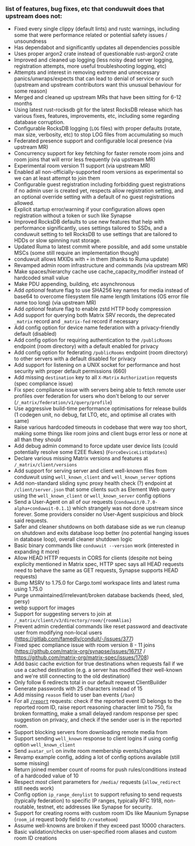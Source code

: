 ### list of features, bug fixes, etc that conduwuit does that upstream does not:

- Fixed every single clippy (default lints) and rustc warnings, including some that were performance related or potential safety issues / unsoundness
- Has dependabot and significantly updates all dependencies possible
- Uses proper argon2 crate instead of questionable rust-argon2 crate
- Improved and cleaned up logging (less noisy dead server logging, registration attempts, more useful troubleshooting logging, etc)
- Attempts and interest in removing extreme and unnecessary panics/unwraps/expects that can lead to denial of service or such (upstream and upstream contributors want this unusual behaviour for some reason)
- Merged and cleaned up upstream MRs that have been sitting for 6-12 months
- Using latest rust-rocksdb git for the latest RocksDB release which has various fixes, features, improvements, etc, including some regarding database corruption.
- Configurable RocksDB logging (`LOG` files) with proper defaults (rotate, max size, verbosity, etc) to stop LOG files from accumulating so much
- Federated presence support and configurable local presence (via upstream MR)
- Concurrency support for key fetching for faster remote room joins and room joins that will error less frequently (via upstream MR)
- Experimental room version 11 support (via upstream MR)
- Enabled all non-officially-supported room versions as experimental so we can at least attempt to join them
- Configurable guest registration including forbidding guest registrations if no admin user is created yet, respects allow registration setting, and an optional override setting with a default of no guest registrations allowed.
- Explicit startup error/warning if your configuration allows open registration without a token or such like Synapse
- Improved RocksDB defaults to use new features that help with performance significantly, uses settings tailored to SSDs, and a conduwuit setting to tell RocksDB to use settings that are tailored to HDDs or slow spinning rust storage.
- Updated Ruma to latest commit where possible, and add some unstable MSCs (some still require an implementation though)
- conduwuit allows MXIDs with `+` in them (thanks to Ruma update)
- Revamped admin room infrastructure and commands (via upstream MR)
- Make spaces/hierarchy cache use cache_capacity_modifier instead of hardcoded small value
- Make PDU appending, building, etc asynchronous
- Add *optional* feature flag to use SHA256 key names for media instead of base64 to overcome filesystem file name length limitations (OS error file name too long) (via upstream MR) 
- Add *optional* feature flag to enable zstd HTTP body compression
- Add support for querying both Matrix SRV records, the deprecated `_matrix` record and `_matrix-fed` record if necessary
- Add config option for device name federation with a privacy-friendly default (disabled)
- Add config option for requiring authentication to the `/publicRooms` endpoint (room directory) with a default enabled for privacy
- Add config option for federating `/publicRooms` endpoint (room directory) to other servers with a default disabled for privacy
- Add support for listening on a UNIX socket for performance and host security with proper default permissions (660)
- Add missing `destination` key to all `X-Matrix` `Authorization` requests (spec compliance issue)
- Fix spec compliance issue with servers being able to fetch remote user profiles over federation for users who don't belong to our server (`/_matrix/federation/v1/query/profile`)
- Use aggressive build-time performance optimisations for release builds (1 codegen unit, no debug, fat LTO, etc, and optimise all crates with same)
- Raise various hardcoded timeouts in codebase that were way too short, making some things like room joins and client bugs error less or none at all than they should
- Add debug admin command to force update user device lists (could potentially resolve some E2EE flukes) (`ForceDeviceListUpdates`)
- Declare various missing Matrix versions and features at `/_matrix/client/versions`
- Add support for serving server and client well-known files from conduwuit using `well_known_client` and `well_known_server` options
- Add non-standard sliding sync proxy health check (?) endpoint at `/client/server.json` that some clients such as Element Web query using the `well_known_client` or `well_known_server` config options
- Send a User-Agent on all of our requests (`conduwuit/0.7.0-alpha+conduwuit-0.1.1`) which strangely was not done upstream since forever. Some providers consider no User-Agent suspicious and block said requests.
- Safer and cleaner shutdowns on both database side as we run cleanup on shutdown and exits database loop better (no potential hanging issues in database loop), overall cleaner shutdown logic
- Basic binary commands like `conduwuit --version` work (interested in expanding it more)
- Allow HEAD HTTP requests in CORS for clients (despite not being explicity mentioned in Matrix spec, HTTP spec says all HEAD requests need to behave the same as GET requests, Synapse supports HEAD requests)
- Bump MSRV to 1.75.0 for Cargo.toml workspace lints and latest ruma using 1.75.0
- Purge unmaintained/irrelevant/broken database backends (heed, sled, persy)
- webp support for images
- Support for suggesting servers to join at `/_matrix/client/v3/directory/room/{roomAlias}`
- Prevent admin credential commands like reset password and deactivate user from modifying non-local users (https://gitlab.com/famedly/conduit/-/issues/377)
- Fixed spec compliance issue with room version 8 - 11 joins (https://github.com/matrix-org/synapse/issues/16717 / https://github.com/matrix-org/matrix-spec/issues/1708)
- Add basic cache eviction for true destinations when requests fail if we use a cached destination (e.g. a server has modified their well-known and we're still connecting to the old destination)
- Only follow 6 redirects total in our default reqwest ClientBuilder
- Generate passwords with 25 characters instead of 15
- Add missing `reason` field to user ban events (`/ban`)
- For all [`/report`](https://spec.matrix.org/v1.9/client-server-api/#post_matrixclientv3roomsroomidreporteventid) requests: check if the reported event ID belongs to the reported room ID, raise report reasoning character limit to 750, fix broken formatting, make a small delayed random response per spec suggestion on privacy, and check if the sender user is in the reported room.
- Support blocking servers from downloading remote media from
- Support sending `well_known` response to client logins if using config option `well_known_client`
- Send `avatar_url` on invite room membership events/changes
- Revamp example config, adding a lot of config options available (still some missing)
- Return joined member count of rooms for push rules/conditions instead of a hardcoded value of 10
- Respect *most* client parameters for `/media/` requests (`allow_redirect` still needs work)
- Config option `ip_range_denylist` to support refusing to send requests (typically federation) to specific IP ranges, typically RFC 1918, non-routable, testnet, etc addresses like Synapse for security.
- Support for creating rooms with custom room IDs like Maunium Synapse (`room_id` request body field to `/createRoom`)
- Assume well-knowns are broken if they exceed past 10000 characters.
- Basic validation/checks on user-specified room aliases and custom room ID creations